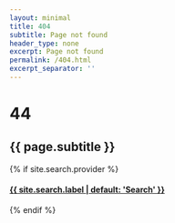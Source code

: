 ```yaml
--- 
layout: minimal
title: 404
subtitle: Page not found
header_type: none
excerpt: Page not found
permalink: /404.html
excerpt_separator: ''
---
```

<div class="my-auto text-center">
   <h1 class="display-1 font-weight-bold">4<i class="fa fa-times-circle"></i>4</h1>
   <h2>{{ page.subtitle }}</h2>
   {% if site.search.provider %}
   <h4 class="pt-5"><a class="nav-link" href="{{ site.search.landing_page | default: '/search' | absolute_url }}">{{ site.search.label | default: 'Search' }} <i class="fa fa-search" aria-hidden="true"></i></a></h4>
   {% endif %}
</div>